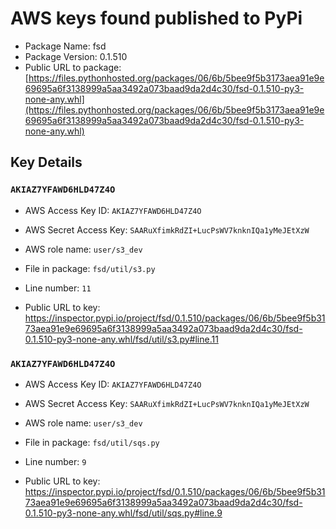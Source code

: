 # AWS keys found published to PyPi

* Package Name: fsd
* Package Version: 0.1.510
* Public URL to package: [https://files.pythonhosted.org/packages/06/6b/5bee9f5b3173aea91e9e69695a6f3138999a5aa3492a073baad9da2d4c30/fsd-0.1.510-py3-none-any.whl](https://files.pythonhosted.org/packages/06/6b/5bee9f5b3173aea91e9e69695a6f3138999a5aa3492a073baad9da2d4c30/fsd-0.1.510-py3-none-any.whl)

## Key Details

### `AKIAZ7YFAWD6HLD47Z4O`

* AWS Access Key ID: `AKIAZ7YFAWD6HLD47Z4O`
* AWS Secret Access Key: `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` 
* AWS role name: `user/s3_dev`
* File in package: `fsd/util/s3.py`
* Line number: `11`

* Public URL to key: https://inspector.pypi.io/project/fsd/0.1.510/packages/06/6b/5bee9f5b3173aea91e9e69695a6f3138999a5aa3492a073baad9da2d4c30/fsd-0.1.510-py3-none-any.whl/fsd/util/s3.py#line.11



### `AKIAZ7YFAWD6HLD47Z4O`

* AWS Access Key ID: `AKIAZ7YFAWD6HLD47Z4O`
* AWS Secret Access Key: `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` 
* AWS role name: `user/s3_dev`
* File in package: `fsd/util/sqs.py`
* Line number: `9`

* Public URL to key: https://inspector.pypi.io/project/fsd/0.1.510/packages/06/6b/5bee9f5b3173aea91e9e69695a6f3138999a5aa3492a073baad9da2d4c30/fsd-0.1.510-py3-none-any.whl/fsd/util/sqs.py#line.9


